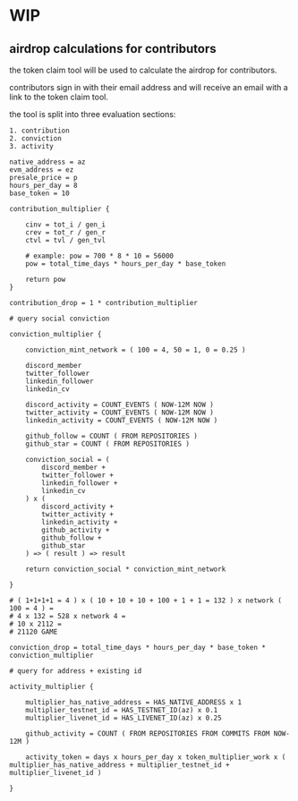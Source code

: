 # WIP

## airdrop calculations for contributors

the token claim tool will be used to calculate the airdrop for contributors.

contributors sign in with their email address and will receive an email with a link to the token claim tool.

the tool	is split into three evaluation sections:

	1. contribution
	2. conviction
	3. activity

```
native_address = az
evm_address = ez 
presale_price = p
hours_per_day = 8
base_token = 10

contribution_multiplier {

	cinv = tot_i / gen_i
	crev = tot_r / gen_r
	ctvl = tvl / gen_tvl

	# example: pow = 700 * 8 * 10 = 56000
	pow = total_time_days * hours_per_day * base_token

	return pow
}

contribution_drop = 1 * contribution_multiplier

# query social conviction

conviction_multiplier {

	conviction_mint_network = ( 100 = 4, 50 = 1, 0 = 0.25 )

	discord_member
	twitter_follower
	linkedin_follower
	linkedin_cv
	
	discord_activity = COUNT_EVENTS ( NOW-12M NOW )
	twitter_activity = COUNT_EVENTS ( NOW-12M NOW )
	linkedin_activity = COUNT_EVENTS ( NOW-12M NOW )

	github_follow = COUNT ( FROM REPOSITORIES )
	github_star = COUNT ( FROM REPOSITORIES )

	conviction_social = (
		discord_member +
		twitter_follower +
		linkedin_follower +
		linkedin_cv
	) x (
		discord_activity +
		twitter_activity +
		linkedin_activity +
		github_activity +
		github_follow +
		github_star
	) => ( result ) => result 

	return conviction_social * conviction_mint_network

}

# ( 1+1+1+1 = 4 ) x ( 10 + 10 + 10 + 100 + 1 + 1 = 132 ) x network ( 100 = 4 ) =
# 4 x 132 = 528 x network 4 =
# 10 x 2112 = 
# 21120 GAME

conviction_drop = total_time_days * hours_per_day * base_token * conviction_multiplier

# query for address + existing id

activity_multiplier {

	multiplier_has_native_address = HAS_NATIVE_ADDRESS x 1
	multiplier_testnet_id = HAS_TESTNET_ID(az) x 0.1
	multiplier_livenet_id = HAS_LIVENET_ID(az) x 0.25

	github_activity = COUNT ( FROM REPOSITORIES FROM COMMITS FROM NOW-12M )

	activity_token = days x hours_per_day x token_multiplier_work x ( multiplier_has_native_address + multiplier_testnet_id + multiplier_livenet_id )

}

```

